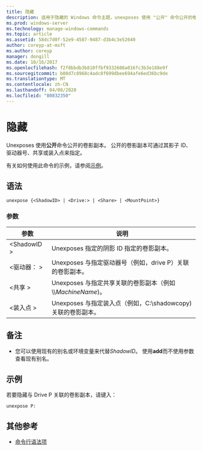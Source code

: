 ```yaml
---
title: 隐藏
description: 适用于隐藏的 Windows 命令主题，unexposes 使用 "公开" 命令公开的卷影副本。
ms.prod: windows-server
ms.technology: manage-windows-commands
ms.topic: article
ms.assetid: 58dc7d0f-52e9-4587-9487-d3b4c3e52640
author: coreyp-at-msft
ms.author: coreyp
manager: dongill
ms.date: 10/16/2017
ms.openlocfilehash: f2f8bbdb3b810ffbf9332608a016fc3b3e188e9f
ms.sourcegitcommit: b00d7c8968c4adc8f699dbee694afe6ed36bc9de
ms.translationtype: MT
ms.contentlocale: zh-CN
ms.lasthandoff: 04/08/2020
ms.locfileid: "80832350"
---
```

# <a name="unexpose"></a>隐藏

Unexposes 使用**公开**命令公开的卷影副本。 公开的卷影副本可通过其影子 ID、驱动器号、共享或装入点来指定。

有关如何使用此命令的示例，请参阅[示例](#BKMK_examples)。

## <a name="syntax"></a>语法

```
unexpose {<ShadowID> | <Drive:> | <Share> | <MountPoint>}
```

### <a name="parameters"></a>参数

|参数|说明|
|---------|-----------|
|\<ShadowID >|Unexposes 指定的阴影 ID 指定的卷影副本。|
|\<驱动器： >|Unexposes 与指定驱动器号（例如，drive P）关联的卷影副本。|
|\<共享 >|Unexposes 与指定共享关联的卷影副本（例如 \\\\*MachineName*\)。|
|\<装入点 >|Unexposes 与指定装入点（例如，C:\shadowcopy\)关联的卷影副本。|

## <a name="remarks"></a>备注

-   您可以使用现有的别名或环境变量来代替*ShadowID*。 使用**add**而不使用参数查看现有别名。

## <a name="examples"></a><a name=BKMK_examples></a>示例

若要隐藏与 Drive P 关联的卷影副本，请键入：
```
unexpose P:
```

## <a name="additional-references"></a>其他参考

- [命令行语法项](command-line-syntax-key.md)